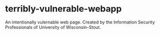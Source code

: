 # terribly-vulnerable-webapp
An intentionally vulernable web page. Created by the Information Security Professionals of University of Wisconsin-Stout.
